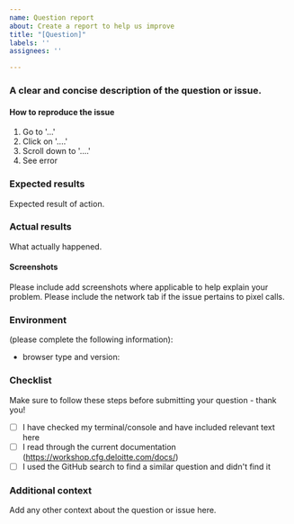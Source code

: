 ```yaml
---
name: Question report
about: Create a report to help us improve
title: "[Question]"
labels: ''
assignees: ''

---
```


### A clear and concise description of the question or issue.

#### How to reproduce the issue

1. Go to '...'
2. Click on '....'
3. Scroll down to '....'
4. See error

### Expected results

Expected result of action.

### Actual results

What actually happened.

#### Screenshots

Please include add screenshots where applicable to help explain your problem. Please include the network tab if the issue pertains to pixel calls. 


### Environment

(please complete the following information):

- browser type and version:

### Checklist

Make sure to follow these steps before submitting your question - thank you!

- [ ] I have checked my terminal/console and have included relevant text here
- [ ] I read through the current documentation (https://workshop.cfg.deloitte.com/docs/)
- [ ] I used the GitHub search to find a similar question and didn't find it

### Additional context

Add any other context about the question or issue here.
